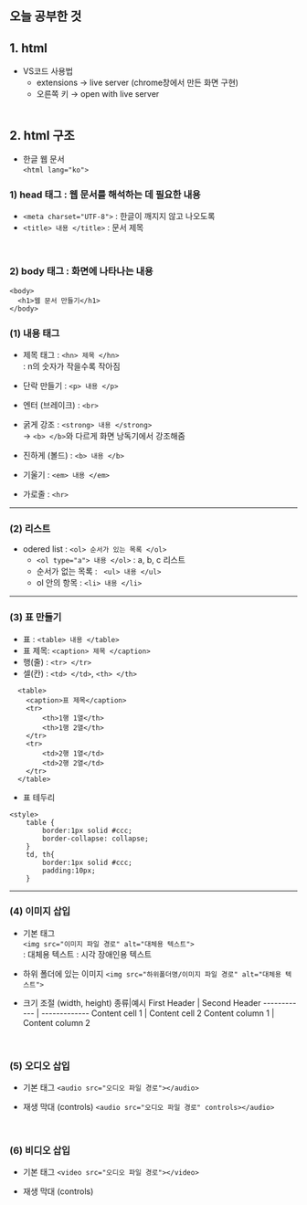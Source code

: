 ## 오늘 공부한 것
## 1. html
* VS코드 사용법
  * extensions → live server  (chrome창에서 만든 화면 구현)
  * 오른쪽 키 → open with live server
  <br>
  
## 2. html 구조
* 한글 웹 문서   
```<html lang="ko">```

### 1) head 태그 : 웹 문서를 해석하는 데 필요한 내용
   * ```<meta charset="UTF-8">``` : 한글이 깨지지 않고 나오도록
   * ```<title> 내용 </title>``` : 문서 제목
<br>
  
### 2) body 태그 : 화면에 나타나는 내용
```
<body>
  <h1>웹 문서 만들기</h1>
</body>
```

### (1) 내용 태그
* 제목 태그 : ```<hn> 제목 </hn>```   
: n의 숫자가 작을수록 작아짐

* 단락 만들기 : ```<p> 내용 </p>```
* 엔터 (브레이크) : ```<br>```
* 굵게 강조 : ```<strong> 내용 </strong>```   
   → ```<b> </b>```와 다르게 화면 낭독기에서 강조해줌
* 진하게 (볼드) : ```<b> 내용 </b>```
* 기울기 : ```<em> 내용 </em>```
* 가로줄 : ```<hr>```
<hr>

### (2) 리스트
* odered list : ```<ol> 순서가 있는 목록 </ol>```
   * ```<ol type="a"> 내용 </ol>``` : a, b, c 리스트
   * 순서가 없는 목록 : ``` <ul> 내용 </ul>```
   * ol 안의 항목 : ```<li> 내용 </li>```
<hr>
   
### (3) 표 만들기
* 표 : ```<table> 내용 </table>```
* 표 제목: ```<caption> 제목 </caption>```
* 행(줄) : ```<tr> </tr>```
* 셀(칸) : ```<td> </td>```, ```<th> </th>```

```
  <table>
    <caption>표 제목</caption>
    <tr>
        <th>1행 1열</th>
        <th>1행 2열</th>
    </tr>
    <tr>
        <td>2행 1열</td>
        <td>2행 2열</td>
    </tr>
  </table>
```

* 표 테두리
```
<style>
    table {
        border:1px solid #ccc;
        border-collapse: collapse;
    }
    td, th{
        border:1px solid #ccc;
        padding:10px;
    }
```
<hr>

### (4) 이미지 삽입
* 기본 태그   
```<img src="이미지 파일 경로" alt="대체용 텍스트">```   
: 대체용 텍스트 : 시각 장애인용 텍스트   

* 하위 폴더에 있는 이미지
```<img src="하위폴더명/이미지 파일 경로" alt="대체용 텍스트">```   

* 크기 조절 (width, height)
종류|예시
First Header | Second Header 
------------ | ------------- 
Content cell 1 | Content cell 2 
Content column 1 | Content column 2
<br>

### (5) 오디오 삽입
* 기본 태그
```<audio src="오디오 파일 경로"></audio>```   

* 재생 막대 (controls)
```<audio src="오디오 파일 경로" controls></audio>```
<br>

### (6) 비디오 삽입
* 기본 태그
```<video src="오디오 파일 경로"></video>```   

* 재생 막대 (controls)
